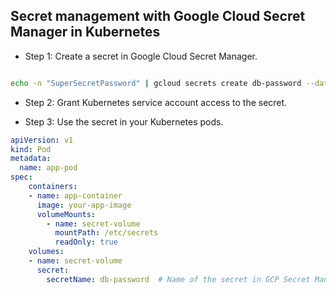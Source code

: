 ## Secret management with Google Cloud Secret Manager in Kubernetes

- Step 1: Create a secret in Google Cloud Secret Manager.


```bash

echo -n "SuperSecretPassword" | gcloud secrets create db-password --data-file=-

```


- Step 2: Grant Kubernetes service account access to the secret.



- Step 3: Use the secret in your Kubernetes pods.

```yaml
apiVersion: v1
kind: Pod
metadata:
  name: app-pod
spec:
    containers:
    - name: app-container
      image: your-app-image
      volumeMounts:
        - name: secret-volume
          mountPath: /etc/secrets
          readOnly: true
    volumes:
    - name: secret-volume
      secret:
        secretName: db-password  # Name of the secret in GCP Secret Manager

```